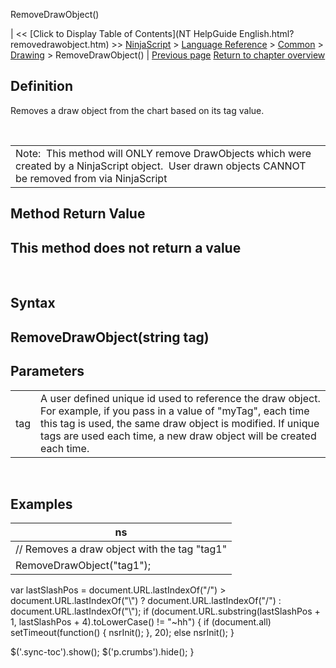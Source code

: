 ﻿










 


RemoveDrawObject()







| &lt;&lt; [Click to Display Table of Contents](NT HelpGuide English.html?removedrawobject.htm) &gt;&gt;
 [NinjaScript](ninjascript.htm) &gt; [Language Reference](language_reference_wip.htm) &gt; [Common](common.htm) &gt; [Drawing](drawing.htm) &gt;
RemoveDrawObject() | [Previous page](pricelevels.htm)
[Return to chapter overview](drawing.htm)










Definition
----------


Removes a draw object from the chart based on its tag value.


 




|  |
| --- |
| Note:  This method will ONLY remove DrawObjects which were created by a NinjaScript object.  User drawn objects CANNOT be removed from via NinjaScript |





Method Return Value
-------------------


This method does not return a value
-----------------------------------


 


Syntax
------


RemoveDrawObject(string tag)
----------------------------



Parameters
----------




|  |  |
| --- | --- |
| tag | A user defined unique id used to reference the draw object. For example, if you pass in a value of "myTag", each time this tag is used, the same draw object is modified. If unique tags are used each time, a new draw object will be created each time. |



 



Examples
--------




| ns |
| --- |
| // Removes a draw object with the tag "tag1"
RemoveDrawObject("tag1"); |






 
 var lastSlashPos = document.URL.lastIndexOf("/") &gt; document.URL.lastIndexOf("\\") ? document.URL.lastIndexOf("/") : document.URL.lastIndexOf("\\");
 if (document.URL.substring(lastSlashPos + 1, lastSlashPos + 4).toLowerCase() != "~hh") {
 if (document.all) setTimeout(function() {
 nsrInit();
 }, 20);
 else nsrInit();
 }
 
 
 $('.sync-toc').show();
 $('p.crumbs').hide();
 }
 
 
 



